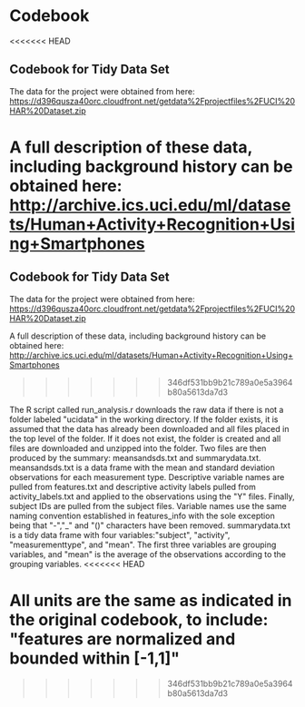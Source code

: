 # Codebook

<<<<<<< HEAD
##  Codebook for Tidy Data Set

The data for the project were obtained from here:
https://d396qusza40orc.cloudfront.net/getdata%2Fprojectfiles%2FUCI%20HAR%20Dataset.zip

A full description of these data, including background history can be obtained here:
http://archive.ics.uci.edu/ml/datasets/Human+Activity+Recognition+Using+Smartphones
=======
## Codebook for Tidy Data Set


The data for the project were obtained from here:
    https://d396qusza40orc.cloudfront.net/getdata%2Fprojectfiles%2FUCI%20HAR%20Dataset.zip

A full description of these data, including background history can be obtained here:
    http://archive.ics.uci.edu/ml/datasets/Human+Activity+Recognition+Using+Smartphones
>>>>>>> 346df531bb9b21c789a0e5a3964b80a5613da7d3

The R script called run_analysis.r downloads the raw data if there is not a folder labeled "ucidata" in the working directory. If the folder exists, it is assumed that the data has already been downloaded and all files placed in the top level of the folder. If it does not exist, the folder is created and all files are downloaded and unzipped into the folder. Two files are then produced by the summary: meansandsds.txt and summarydata.txt. 
meansandsds.txt is a data frame with the mean and standard deviation observations for each measurement type. Descriptive variable names are pulled from features.txt and descriptive activity labels pulled from activity_labels.txt and applied to the observations using the "Y" files. Finally, subject IDs are pulled from the subject files. Variable names use the same naming convention established in features_info with the sole exception being that "-","_" and "()" characters have been removed.
summarydata.txt is a tidy data frame with four variables:"subject", "activity", "measurementtype", and "mean". The first three variables are grouping variables, and "mean" is the average of the observations according to the grouping variables. 
<<<<<<< HEAD

All units are the same as indicated in the original codebook, to include: "features are normalized and bounded within [-1,1]"
=======
>>>>>>> 346df531bb9b21c789a0e5a3964b80a5613da7d3

